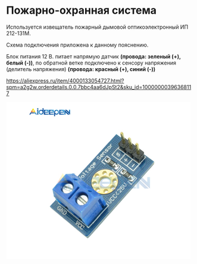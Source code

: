 # Пожарно-охранная система

Используется извещатель пожарный дымовой оптикоэлектронный ИП 212-131М. 

Схема подключения приложена к данному пояснению.

Блок питания 12 В. питает напрямую датчик **(провода: зеленый (+), белый (-))**, по обратной ветке подключено
к сенсору напряжения (делитель напряжения) **(провода: красный (+), синий (-))**  

https://aliexpress.ru/item/4000133054727.html?spm=a2g2w.orderdetails.0.0.7bbc4aa6dJpSt2&sku_id=10000000396368117

![img.png](img.png)